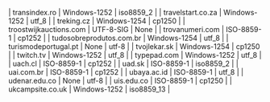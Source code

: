 | transindex.ro | Windows-1252 | iso8859_2 |
| travelstart.co.za | Windows-1252 | utf_8 |
| treking.cz | Windows-1254 | cp1250 |
| troostwijkauctions.com | UTF-8-SIG | None |
| trovanumeri.com | ISO-8859-1 | cp1252 |
| tudosobreprodutos.com.br | Windows-1254 | utf_8 |
| turismodeportugal.pt | None | utf-8 |
| tvojlekar.sk | Windows-1254 | cp1250 |
| twitch.tv | Windows-1252 | utf_8 |
| typepad.com | Windows-1252 | utf_8 |
| uach.cl | ISO-8859-1 | cp1252 |
| uad.sk | ISO-8859-1 | iso8859_2 |
| uai.com.br | ISO-8859-1 | cp1252 |
| ubaya.ac.id | ISO-8859-1 | utf_8 |
| udenar.edu.co | None | utf-8 |
| uis.edu.co | ISO-8859-1 | cp1250 |
| ukcampsite.co.uk | Windows-1252 | iso8859_13 |
